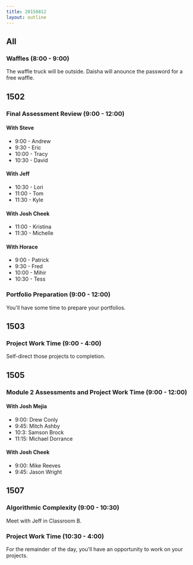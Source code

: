 ```yaml
---
title: 20150812
layout: outline
---
```


## All

### Waffles (8:00 - 9:00)

The waffle truck will be outside. Daisha will anounce the password for a free waffle.

## 1502

### Final Assessment Review (9:00 - 12:00)

#### With Steve

* 9:00 - Andrew
* 9:30 - Eric
* 10:00 - Tracy
* 10:30 - David

#### With Jeff

* 10:30 - Lori
* 11:00 - Tom
* 11:30 - Kyle

#### With Josh Cheek

* 11:00 - Kristina
* 11:30 - Michelle

#### With Horace

* 9:00 - Patrick
* 9:30 - Fred
* 10:00 - Mihir
* 10:30 - Tess

### Portfolio Preparation (9:00 - 12:00)

You'll have some time to prepare your portfolios.

## 1503

### Project Work Time (9:00 - 4:00)

Self-direct those projects to completion.

## 1505

### Module 2 Assessments and Project Work Time (9:00 - 12:00)

#### With Josh Mejia

* 9:00: Drew Conly
* 9:45: Mitch Ashby
* 10:3: Samson Brock
* 11:15: Michael Dorrance

#### With Josh Cheek

* 9:00: Mike Reeves
* 9:45: Jason Wright

## 1507

### Algorithmic Complexity (9:00 - 10:30)

Meet with Jeff in Classroom B.

### Project Work Time (10:30 - 4:00)

For the remainder of the day, you'll have an opportunity to work on your projects.
